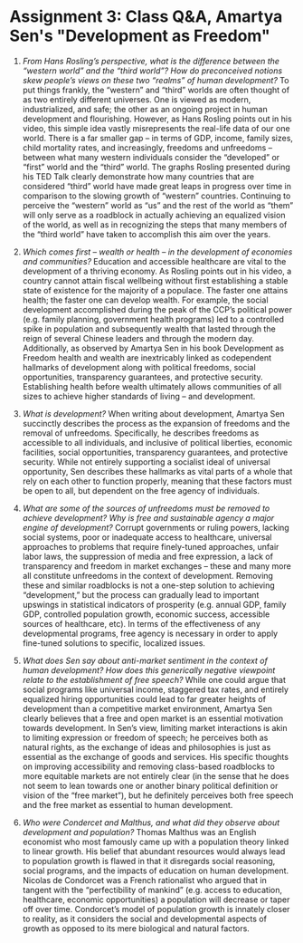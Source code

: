 # Assignment 3: Class Q&A, Amartya Sen's "Development as Freedom"

1.	*From Hans Rosling’s perspective, what is the difference between the “western world” and the “third world”? How do preconceived notions skew people’s views on these two “realms” of human development?* 
    To put things frankly, the “western” and “third” worlds are often thought of as two entirely different universes. One is viewed as modern, industrialized, and safe; the other as an ongoing project in human development and flourishing. However, as Hans Rosling points out in his video, this simple idea vastly misrepresents the real-life data of our one world. There is a far smaller gap – in terms of GDP, income, family sizes, child mortality rates, and increasingly, freedoms and unfreedoms – between what many western individuals consider the “developed” or “first” world and the “third” world. The graphs Rosling presented during his TED Talk clearly demonstrate how many countries that are considered “third” world have made great leaps in progress over time in comparison to the slowing growth of “western” countries. Continuing to perceive the “western” world as “us” and the rest of the world as “them” will only serve as a roadblock in actually achieving an equalized vision of the world, as well as in recognizing the steps that many members of the “third world” have taken to accomplish this aim over the years. 

2.	*Which comes first – wealth or health – in the development of economies and communities?* 
    Education and accessible healthcare are vital to the development of a thriving economy. As Rosling points out in his video, a country cannot attain fiscal wellbeing without first establishing a stable state of existence for the majority of a populace. The faster one attains health; the faster one can develop wealth. For example, the social development accomplished during the peak of the CCP’s political power (e.g. family planning, government health programs) led to a controlled spike in population and subsequently wealth that lasted through the reign of several Chinese leaders and through the modern day. Additionally, as observed by Amartya Sen in his book Development as Freedom health and wealth are inextricably linked as codependent hallmarks of development along with political freedoms, social opportunities, transparency guarantees, and protective security. Establishing health before wealth ultimately allows communities of all sizes to achieve higher standards of living – and development. 

3.	*What is development?*
    When writing about development, Amartya Sen succinctly describes the process as the expansion of freedoms and the removal of unfreedoms. Specifically, he describes freedoms as accessible to all individuals, and inclusive of political liberties, economic facilities, social opportunities, transparency guarantees, and protective security. While not entirely supporting a socialist ideal of universal opportunity, Sen describes these hallmarks as vital parts of a whole that rely on each other to function properly, meaning that these factors must be open to all, but dependent on the free agency of individuals. 

4.	*What are some of the sources of unfreedoms must be removed to achieve development? Why is free and sustainable agency a major engine of development?*
    Corrupt governments or ruling powers, lacking social systems, poor or inadequate access to healthcare, universal approaches to problems that require finely-tuned approaches, unfair labor laws, the suppression of media and free expression, a lack of transparency and freedom in market exchanges – these and many more all constitute unfreedoms in the context of development. Removing these and similar roadblocks is not a one-step solution to achieving “development,” but the process can gradually lead to important upswings in statistical indicators of prosperity (e.g. annual GDP, family GDP, controlled population growth, economic success, accessible sources of healthcare, etc). In terms of the effectiveness of any developmental programs, free agency is necessary in order to apply fine-tuned solutions to specific, localized issues. 

5.	*What does Sen say about anti-market sentiment in the context of human development? How does this generically negative viewpoint relate to the establishment of free speech?* 
    While one could argue that social programs like universal income, staggered tax rates, and entirely equalized hiring opportunities could lead to far greater heights of development than a competitive market environment, Amartya Sen clearly believes that a free and open market is an essential motivation towards development. In Sen’s view, limiting market interactions is akin to limiting expression or freedom of speech; he perceives both as natural rights, as the exchange of ideas and philosophies is just as essential as the exchange of goods and services. His specific thoughts on improving accessibility and removing class-based roadblocks to more equitable markets are not entirely clear (in the sense that he does not seem to lean towards one or another binary political definition or vision of the “free market”), but he definitely perceives both free speech and the free market as essential to human development. 

6.	*Who were Condercet and Malthus, and what did they observe about development and population?*
    Thomas Malthus was an English economist who most famously came up with a population theory linked to linear growth. His belief that abundant resources would always lead to population growth is flawed in that it disregards social reasoning, social programs, and the impacts of education on human development. Nicolas de Condorcet was a French rationalist who argued that in tangent with the “perfectibility of mankind” (e.g. access to education, healthcare, economic opportunities) a population will decrease or taper off over time. Condorcet’s model of population growth is innately closer to reality, as it considers the social and developmental aspects of growth as opposed to its mere biological and natural factors. 
